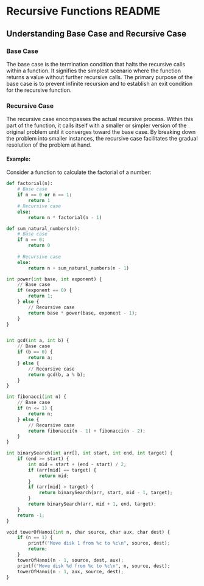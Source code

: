 # Recursive Functions README

## Understanding Base Case and Recursive Case

### Base Case

The base case is the termination condition that halts the recursive calls within a function. It signifies the simplest scenario where the function returns a value without further recursive calls. 
The primary purpose of the base case is to prevent infinite recursion and to establish an exit condition for the recursive function.

### Recursive Case

The recursive case encompasses the actual recursive process. Within this part of the function, it calls itself with a smaller or simpler version of the original problem until it converges toward the base case. By breaking down the problem into smaller instances, the recursive case facilitates the gradual resolution of the problem at hand.

#### Example:

Consider a function to calculate the factorial of a number:

```python
def factorial(n):
    # Base case
    if n == 0 or n == 1:
        return 1
    # Recursive case
    else:
        return n * factorial(n - 1)

def sum_natural_numbers(n):
    # Base case
    if n == 0:
        return 0
    
    # Recursive case
    else:
        return n + sum_natural_numbers(n - 1)

int power(int base, int exponent) {
    // Base case
    if (exponent == 0) {
        return 1;
    } else {
        // Recursive case
        return base * power(base, exponent - 1);
    }
}


int gcd(int a, int b) {
    // Base case
    if (b == 0) {
        return a;
    } else {
        // Recursive case
        return gcd(b, a % b);
    }
}

int fibonacci(int n) {
    // Base case
    if (n <= 1) {
        return n;
    } else {
        // Recursive case
        return fibonacci(n - 1) + fibonacci(n - 2);
    }
}

int binarySearch(int arr[], int start, int end, int target) {
    if (end >= start) {
        int mid = start + (end - start) / 2;
        if (arr[mid] == target) {
            return mid;
        }
        if (arr[mid] > target) {
            return binarySearch(arr, start, mid - 1, target);
        }
        return binarySearch(arr, mid + 1, end, target);
    }
    return -1;
}

void towerOfHanoi(int n, char source, char aux, char dest) {
    if (n == 1) {
        printf("Move disk 1 from %c to %c\n", source, dest);
        return;
    }
    towerOfHanoi(n - 1, source, dest, aux);
    printf("Move disk %d from %c to %c\n", n, source, dest);
    towerOfHanoi(n - 1, aux, source, dest);
}

